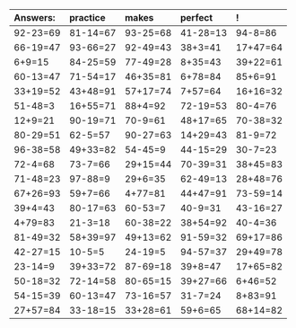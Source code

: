 | Answers: | practice | makes | perfect | ! |
| :--- | :--- | :--- | :--- | :--- |
| 92-23=69 | 81-14=67 | 93-25=68 | 41-28=13 | 94-8=86 | 
| 66-19=47 | 93-66=27 | 92-49=43 | 38+3=41 | 17+47=64 | 
| 6+9=15 | 84-25=59 | 77-49=28 | 8+35=43 | 39+22=61 | 
| 60-13=47 | 71-54=17 | 46+35=81 | 6+78=84 | 85+6=91 | 
| 33+19=52 | 43+48=91 | 57+17=74 | 7+57=64 | 16+16=32 | 
| 51-48=3 | 16+55=71 | 88+4=92 | 72-19=53 | 80-4=76 | 
| 12+9=21 | 90-19=71 | 70-9=61 | 48+17=65 | 70-38=32 | 
| 80-29=51 | 62-5=57 | 90-27=63 | 14+29=43 | 81-9=72 | 
| 96-38=58 | 49+33=82 | 54-45=9 | 44-15=29 | 30-7=23 | 
| 72-4=68 | 73-7=66 | 29+15=44 | 70-39=31 | 38+45=83 | 
| 71-48=23 | 97-88=9 | 29+6=35 | 62-49=13 | 28+48=76 | 
| 67+26=93 | 59+7=66 | 4+77=81 | 44+47=91 | 73-59=14 | 
| 39+4=43 | 80-17=63 | 60-53=7 | 40-9=31 | 43-16=27 | 
| 4+79=83 | 21-3=18 | 60-38=22 | 38+54=92 | 40-4=36 | 
| 81-49=32 | 58+39=97 | 49+13=62 | 91-59=32 | 69+17=86 | 
| 42-27=15 | 10-5=5 | 24-19=5 | 94-57=37 | 29+49=78 | 
| 23-14=9 | 39+33=72 | 87-69=18 | 39+8=47 | 17+65=82 | 
| 50-18=32 | 72-14=58 | 80-65=15 | 39+27=66 | 6+46=52 | 
| 54-15=39 | 60-13=47 | 73-16=57 | 31-7=24 | 8+83=91 | 
| 27+57=84 | 33-18=15 | 33+28=61 | 59+6=65 | 68+14=82 | 

